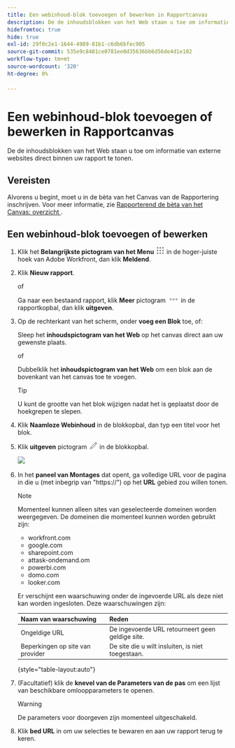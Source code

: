 ```yaml
---
title: Een webinhoud-blok toevoegen of bewerken in Rapportcanvas
description: De de inhoudsblokken van het Web staan u toe om informatie van externe websites direct binnen uw rapport te tonen.
hidefromtoc: true
hide: true
exl-id: 29f0c2e1-1644-4989-81b1-c6db6bfec905
source-git-commit: 535e9c8481ce0781ee0d35636bb6d56de4d1e102
workflow-type: tm+mt
source-wordcount: '320'
ht-degree: 0%

---
```


# Een webinhoud-blok toevoegen of bewerken in Rapportcanvas

De de inhoudsblokken van het Web staan u toe om informatie van externe websites direct binnen uw rapport te tonen.

## Vereisten

Alvorens u begint, moet u in de bèta van het Canvas van de Rapportering inschrijven. Voor meer informatie, zie [ Rapporterend de bèta van het Canvas: overzicht ](/help/quicksilver/product-announcements/betas/canvas-dashboards-beta/reporting-canvas-beta-overview.md).

## Een webinhoud-blok toevoegen of bewerken

1. Klik het **Belangrijkste pictogram van het Menu** ![](assets/main-menu-icon.png) in de hoger-juiste hoek van Adobe Workfront, dan klik **Meldend**.
1. Klik **Nieuw rapport**.

   of

   Ga naar een bestaand rapport, klik **Meer** pictogram ![](assets/more-icon-27x15.png) in de rapportkopbal, dan klik **uitgeven**.

1. Op de rechterkant van het scherm, onder **voeg een Blok** toe, of:

   Sleep het **inhoudspictogram van het Web** op het canvas direct aan uw gewenste plaats.

   of

   Dubbelklik het **inhoudspictogram van het Web** om een blok aan de bovenkant van het canvas toe te voegen.

   >[!TIP]
   >
   >U kunt de grootte van het blok wijzigen nadat het is geplaatst door de hoekgrepen te slepen.

1. Klik **Naamloze Webinhoud** in de blokkopbal, dan typ een titel voor het blok.
1. Klik **uitgeven** pictogram ![](assets/edit-icon.png) in de blokkopbal.

   ![](assets/web-content-block-header-350x76.png)

1. In het **paneel van Montages** dat opent, ga volledige URL voor de pagina in die u (met inbegrip van &quot;https://&quot;) op het **URL** gebied zou willen tonen.

   >[!NOTE]
   >
   >Momenteel kunnen alleen sites van geselecteerde domeinen worden weergegeven. De domeinen die momenteel kunnen worden gebruikt zijn:
   >   
   >   * workfront.com
   >   * google.com
   >   * sharepoint.com
   >   * attask-ondemand.om
   >   * powerbi.com
   >   * domo.com
   >   * looker.com

   Er verschijnt een waarschuwing onder de ingevoerde URL als deze niet kan worden ingesloten. Deze waarschuwingen zijn:

   | Naam van waarschuwing | Reden |
   |---|---|
   | Ongeldige URL | De ingevoerde URL retourneert geen geldige site. |
   | Beperkingen op site van provider | De site die u wilt insluiten, is niet toegestaan. |

   {style="table-layout:auto"}

1. (Facultatief) klik de **knevel van de Parameters van de pas** om een lijst van beschikbare omloopparameters te openen.

   >[!WARNING]
   >
   >De parameters voor doorgeven zijn momenteel uitgeschakeld.

1. Klik **bed URL** in om uw selecties te bewaren en aan uw rapport terug te keren.
